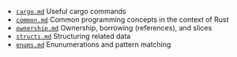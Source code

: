 - [`cargo.md`](cargo.md) Useful cargo commands
- [`common.md`](common.md) Common programming concepts in the context of Rust
- [`ownership.md`](ownership.md) Ownership, borrowing (references), and slices
- [`structs.md`](structs.md) Structuring related data
- [`enums.md`](enums.md) Enunumerations and pattern matching